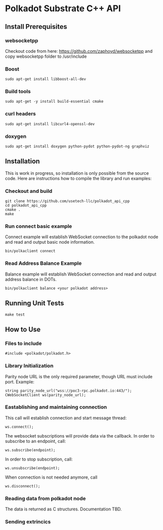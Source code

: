 # Polkadot Substrate C++ API

## Install Prerequisites

### websocketpp
Checkout code from here: https://github.com/zaphoyd/websocketpp
and copy websocketpp folder to /usr/include

### Boost
```
sudo apt-get install libboost-all-dev
```

### Build tools
```
sudo apt-get -y install build-essential cmake
```

### curl headers
```
sudo apt-get install libcurl4-openssl-dev
```

### doxygen
```
sudo apt-get install doxygen python-pydot python-pydot-ng graphviz
```

## Installation

This is work in progress, so installation is only possible from the source code.
Here are instructions how to compile the library and run examples:

### Checkout and build
```
git clone https://github.com/usetech-llc/polkadot_api_cpp
cd polkadot_api_cpp
cmake .
make
```

### Run connect basic example

Connect example will establish WebSocket connection to the polkadot node and read and output basic node information.
```
bin/polkaclient connect
```

### Read Address Balance Example

Balance example will establish WebSocket connection and read and output address balance in DOTs.
```
bin/polkaclient balance <your polkadot address>
```


## Running Unit Tests

```
make test
```

## How to Use

### Files to include
```
#include <polkadot/polkadot.h>
```

### Library Initialization
Parity node URL is the only required parameter, though URL must include port. Example:
```
string parity_node_url("wss://poc3-rpc.polkadot.io:443/");
CWebSocketClient ws(parity_node_url);
```

### Eastablishing and maintaining connection
This call will establish connection and start message thread:
```
ws.connect();
```

The websocket subscriptions will provide data via the callback. In order to subscribe to an endpoint, call:
```
ws.subscribe(endpoint);
```

In order to stop subscription, call:
```
ws.unsubscribe(endpoint);
```

When connection is not needed anymore, call
```
ws.disconnect();
```

### Reading data from polkadot node
The data is returned as C structures. Documentation TBD.

### Sending extrincics
